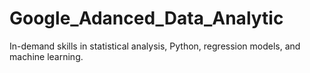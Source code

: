 # Google_Adanced_Data_Analytic
In-demand skills in statistical analysis, Python, regression models, and machine learning.

